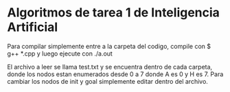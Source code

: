 # Algoritmos de tarea 1 de Inteligencia Artificial

Para compilar simplemente entre a la carpeta del codigo, compile con $ g++ *.cpp
y luego ejecute con ./a.out

El archivo a leer se llama test.txt y se encuentra dentro de cada carpeta, donde los nodos estan enumerados desde 0 a 7 donde A es 0 y H es 7.
Para cambiar los nodos de init y goal simplemente editar dentro del archivo.
